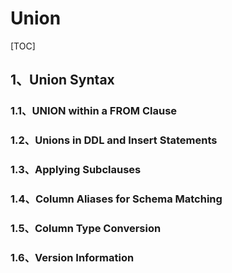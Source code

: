 # Union

[TOC]

## 1、Union Syntax

### 1.1、UNION within a FROM Clause

### 1.2、Unions in DDL and Insert Statements

### 1.3、Applying Subclauses

### 1.4、Column Aliases for Schema Matching

### 1.5、Column Type Conversion

### 1.6、Version Information
